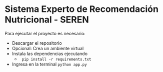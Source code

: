 # Sistema Experto de Recomendación Nutricional - SEREN

Para ejecutar el proyecto es necesario:
- Descargar el repositorio
- Opcional: Crea un ambiente virtual
- Instala las dependencias ejecutando 
	- ```  pip install -r requirements.txt ```
- Ingresa en la terminal ```python app.py```